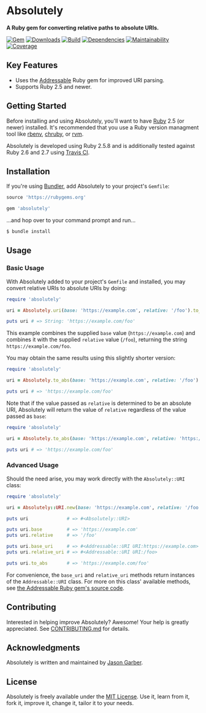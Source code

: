 # Absolutely

**A Ruby gem for converting relative paths to absolute URIs.**

[![Gem](https://img.shields.io/gem/v/absolutely.svg?style=for-the-badge)](https://rubygems.org/gems/absolutely)
[![Downloads](https://img.shields.io/gem/dt/absolutely.svg?style=for-the-badge)](https://rubygems.org/gems/absolutely)
[![Build](https://img.shields.io/travis/com/jgarber623/absolutely/main.svg?style=for-the-badge)](https://travis-ci.com/jgarber623/absolutely)
[![Dependencies](https://img.shields.io/depfu/jgarber623/absolutely.svg?style=for-the-badge)](https://depfu.com/github/jgarber623/absolutely)
[![Maintainability](https://img.shields.io/codeclimate/maintainability/jgarber623/absolutely.svg?style=for-the-badge)](https://codeclimate.com/github/jgarber623/absolutely)
[![Coverage](https://img.shields.io/codeclimate/c/jgarber623/absolutely.svg?style=for-the-badge)](https://codeclimate.com/github/jgarber623/absolutely/code)

## Key Features

- Uses the [Addressable](https://github.com/sporkmonger/addressable) Ruby gem for improved URI parsing.
- Supports Ruby 2.5 and newer.

## Getting Started

Before installing and using Absolutely, you'll want to have [Ruby](https://www.ruby-lang.org) 2.5 (or newer) installed. It's recommended that you use a Ruby version managment tool like [rbenv](https://github.com/rbenv/rbenv), [chruby](https://github.com/postmodern/chruby), or [rvm](https://github.com/rvm/rvm).

Absolutely is developed using Ruby 2.5.8 and is additionally tested against Ruby 2.6 and 2.7 using [Travis CI](https://travis-ci.com/jgarber623/absolutely).

## Installation

If you're using [Bundler](https://bundler.io), add Absolutely to your project's `Gemfile`:

```ruby
source 'https://rubygems.org'

gem 'absolutely'
```

…and hop over to your command prompt and run…

```sh
$ bundle install
```

## Usage

### Basic Usage

With Absolutely added to your project's `Gemfile` and installed, you may convert relative URIs to absolute URIs by doing:

```ruby
require 'absolutely'

uri = Absolutely.uri(base: 'https://example.com', relative: '/foo').to_abs

puts uri # => String: 'https://example.com/foo'
```

This example combines the supplied `base` value (`https://example.com`) and combines it with the supplied `relative` value (`/foo`), returning the string `https://example.com/foo`.

You may obtain the same results using this slightly shorter version:

```ruby
require 'absolutely'

uri = Absolutely.to_abs(base: 'https://example.com', relative: '/foo')

puts uri # => 'https://example.com/foo'
```

Note that if the value passed as `relative` is determined to be an absolute URI, Absolutely will return the value of `relative` regardless of the value passed as `base`:

```ruby
require 'absolutely'

uri = Absolutely.to_abs(base: 'https://example.com', relative: 'https://example.com/foo')

puts uri # => 'https://example.com/foo'
```

### Advanced Usage

Should the need arise, you may work directly with the `Absolutely::URI` class:

```ruby
require 'absolutely'

uri = Absolutely::URI.new(base: 'https://example.com', relative: '/foo')

puts uri              # => #<Absolutely::URI>

puts uri.base         # => 'https://example.com'
puts uri.relative     # => '/foo'

puts uri.base_uri     # => #<Addressable::URI URI:https://example.com>
puts uri.relative_uri # => #<Addressable::URI URI:/foo>

puts uri.to_abs       # => 'https://example.com/foo'
```

For convenience, the `base_uri` and `relative_uri` methods return instances of the `Addressable::URI` class. For more on this class' available methods, see [the Addressable Ruby gem's source code](https://github.com/sporkmonger/addressable).

## Contributing

Interested in helping improve Absolutely? Awesome! Your help is greatly appreciated. See [CONTRIBUTING.md](https://github.com/jgarber623/absolutely/blob/main/CONTRIBUTING.md) for details.

## Acknowledgments

Absolutely is written and maintained by [Jason Garber](https://sixtwothree.org).

## License

Absolutely is freely available under the [MIT License](https://opensource.org/licenses/MIT). Use it, learn from it, fork it, improve it, change it, tailor it to your needs.
